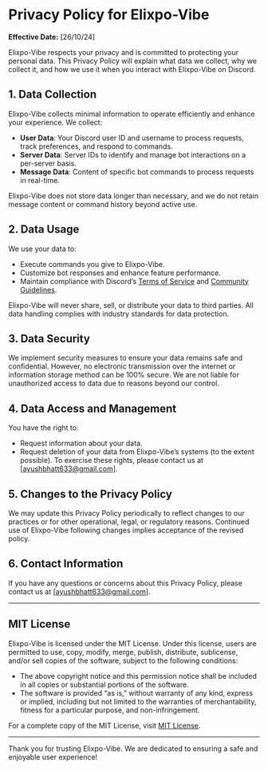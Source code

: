 # Privacy Policy for Elixpo-Vibe

**Effective Date:** [26/10/24]

Elixpo-Vibe respects your privacy and is committed to protecting your personal data. This Privacy Policy will explain what data we collect, why we collect it, and how we use it when you interact with Elixpo-Vibe on Discord.

## 1. Data Collection
Elixpo-Vibe collects minimal information to operate efficiently and enhance your experience. We collect:
- **User Data**: Your Discord user ID and username to process requests, track preferences, and respond to commands.
- **Server Data**: Server IDs to identify and manage bot interactions on a per-server basis.
- **Message Data**: Content of specific bot commands to process requests in real-time.

Elixpo-Vibe does not store data longer than necessary, and we do not retain message content or command history beyond active use.

## 2. Data Usage
We use your data to:
- Execute commands you give to Elixpo-Vibe.
- Customize bot responses and enhance feature performance.
- Maintain compliance with Discord’s [Terms of Service](https://discord.com/terms) and [Community Guidelines](https://discord.com/guidelines).

Elixpo-Vibe will never share, sell, or distribute your data to third parties. All data handling complies with industry standards for data protection.

## 3. Data Security
We implement security measures to ensure your data remains safe and confidential. However, no electronic transmission over the internet or information storage method can be 100% secure. We are not liable for unauthorized access to data due to reasons beyond our control.

## 4. Data Access and Management
You have the right to:
- Request information about your data.
- Request deletion of your data from Elixpo-Vibe’s systems (to the extent possible).
To exercise these rights, please contact us at [ayushbhatt633@gmail.com].

## 5. Changes to the Privacy Policy
We may update this Privacy Policy periodically to reflect changes to our practices or for other operational, legal, or regulatory reasons. Continued use of Elixpo-Vibe following changes implies acceptance of the revised policy.

## 6. Contact Information
If you have any questions or concerns about this Privacy Policy, please contact us at [ayushbhatt633@gmail.com].

---

## MIT License

Elixpo-Vibe is licensed under the MIT License. Under this license, users are permitted to use, copy, modify, merge, publish, distribute, sublicense, and/or sell copies of the software, subject to the following conditions:

- The above copyright notice and this permission notice shall be included in all copies or substantial portions of the software.
- The software is provided “as is,” without warranty of any kind, express or implied, including but not limited to the warranties of merchantability, fitness for a particular purpose, and non-infringement.

For a complete copy of the MIT License, visit [MIT License](https://opensource.org/licenses/MIT).

---

Thank you for trusting Elixpo-Vibe. We are dedicated to ensuring a safe and enjoyable user experience!

